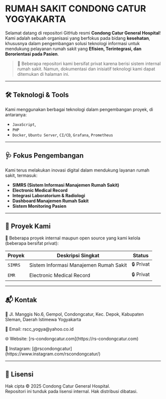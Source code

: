 # RUMAH SAKIT CONDONG CATUR YOGYAKARTA

Selamat datang di repositori GitHub resmi **Condong Catur General Hospital**!  
Kami adalah sebuah organisasi yang berfokus pada bidang **kesehatan**, khususnya dalam pengembangan solusi teknologi informasi untuk mendukung pelayanan rumah sakit yang **Efisien, Terintegrasi, dan Berorientasi pada Pasien**.

> 📌 Beberapa repositori kami bersifat privat karena berisi sistem internal rumah sakit. Namun, dokumentasi dan inisiatif teknologi kami dapat ditemukan di halaman ini.

---

## 🛠️ Teknologi & Tools

Kami menggunakan berbagai teknologi dalam pengembangan proyek, di antaranya:

- `JavaScript`,
- `PHP`
- `Docker`, `Ubuntu Server`, `CI/CD`, `Grafana`, `Prometheus`

---

## 🩺 Fokus Pengembangan

Kami terus melakukan inovasi digital dalam mendukung layanan rumah sakit, termasuk:

- **SIMRS (Sistem Informasi Manajemen Rumah Sakit)**
- **Electronic Medical Record**
- **Integrasi Laboratorium & Radiologi**
- **Dashboard Manajemen Rumah Sakit**
- **Sistem Monitoring Pasien**

---

## 🧩 Proyek Kami

📌 Beberapa proyek internal maupun open source yang kami kelola (beberapa bersifat privat):

| Proyek          | Deskripsi Singkat                           | Status    |
| --------------- | ------------------------------------------- | --------- |
| `SIMRS` | Sistem Informasi Manajemen Rumah Sakit                   | 🔒 Privat |
| `EMR` | Electronic Medical Record                      | 🔒 Privat |

---

## 📬 Kontak

<p>📍 Jl. Manggis No.6, Gempol, Condongcatur, Kec. Depok, Kabupaten Sleman, Daerah Istimewa Yogyakarta</p>
<p>📧 Email: rscc_yogya@yahoo.co.id</p>
<p>🌐 Website: [rs-condongcatur.com](https://rs-condongcatur.com)</p>
<p>📱 Instagram: [@rscondongcatur](https://www.instagram.com/rscondongcatur/)</p>

---

## 🔐 Lisensi

Hak cipta © 2025 Condong Catur General Hospital.  
Repositori ini tunduk pada lisensi internal. Hak distribusi dibatasi.
